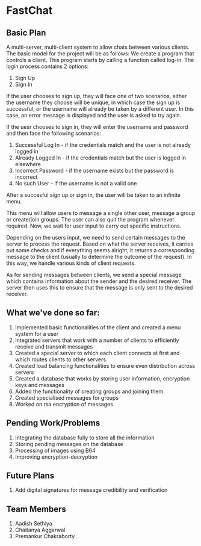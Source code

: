 # FastChat
## Basic Plan
A multi-server, multi-client system to allow chats between various clients. The basic model for the project will be as follows:
We create a program that controls a client. This program starts by calling a function called log-in. The login process contains 2 options:
1. Sign Up
2. Sign In

If the user chooses to sign up, they will face one of two scenarios, either the username they choose will be unique, in which case the sign up is successful, or the username will already be taken by a different user. In this case, an error message is displayed and the user is asked to try again.

If the uesr chooses to sign in, they will enter the username and password and then face the following scenarios:
1. Successful Log In - if the credentials match and the user is not already logged in
2. Already Logged In - if the credentials match but the user is logged in elsewhere
3. Incorrect Password - if the username exists but the password is incorrect
4. No such User - if the username is not a valid one

After a succesful sign up or sign in, the user will be taken to an infinite menu.

This menu will allow users to message a single other user, message a group or create/join groups. The user can also quit the program whenever required. Now, we wait for user input to carry out specific instructions.

Depending on the users input, we need to send certain messages to the server to process the request. Based on what the server receives, it carries out some checks and if everything seems alright, it returns a corresponding message to the client (usually to determine the outcome of the request). In this way, we handle various kinds of client requests.

As for sending messages between clients, we send a special message which contains information about the sender and the desired receiver. The server then uses this to ensure that the message is only sent to the desired receiver.

## What we've done so far:
1. Implemented basic functionalities of the client and created a menu system for a user
2. Integrated servers that work with a number of clients to efficiently receive and transmit messages
3. Created a special server to which each client connects at first and which routes clients to other servers
4. Created load balancing functionalities to ensure even distribution across servers
5. Created a database that works by storing user information, encryption keys and messages
6. Added the functionality of creating groups and joining them
7. Created specialised messages for groups
8. Worked on rsa encryption of messages 

## Pending Work/Problems
1. Integrating the database fully to store all the information
2. Storing pending messages on the database
3. Processing of images using B64
4. Improving encryption-decryption

## Future Plans
1. Add digital signatures for message credibility and verification

## Team Members
1. Aadish Sethiya
2. Chaitanya Aggarwal
3. Premankur Chakraborty 
